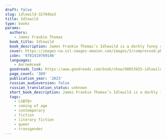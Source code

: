 ```yaml
---
draft: false
slug: idlewild-32704ba3
title: Idlewild
type: books
params:
  authors:
    - James Frankie Thomas
  book_title: Idlewild
  book_description: James Frankie Thomas’s Idlewild is a darkly funny story of two adults looking back on their intense teenage friendship, in a queer, trans, and early-Internet twist on the Manhattan prep school novel.Idlewild is a tiny, artsy Quaker high school in lower Manhattan. Students call their teachers by their first names, there are no grades, and every day begins with 20 minutes of contemplative silence in the Meetinghouse. It is during one of those meetings that an airplane hits the Twin Towers.For two Idlewild outcasts, 9/11 serves as the first day of an intense, 18-month friendship. Fay is prickly, aloof, and obsessed with gay men; Nell is shy, sensitive, and obsessed with Fay. The two of them bond fiercely and spend all their waking hours giddily parsing their environment for homoerotic subtext. Then, during rehearsals for the fall play, they notice two sexually ambiguous boys who are potential candidates for their exclusive Invert Society. The pairs become mirrors of one another and drive each other to make choices that they’ll regret for the rest of their lives.Looking back on these events as adults, the estranged Fay and Nell trace that fateful school year, recalling backstage theater department intrigue, antiwar demonstrations, smutty fanfic written over AIM, a shared dial-up connection—and the spectacular cascade of mistakes, miscommunications, and betrayals that would ultimately tear the two of them apart.
  cover: https://images-na.ssl-images-amazon.com/images/S/compressed.photo.goodreads.com/books/1676128100i/98653925.jpg
  isbn: '9781419769146'
  languages:
    - Английский
  goodreads_link: https://www.goodreads.com/book/show/98653925-idlewild
  page_count: '389'
  publication_year: '2023'
  russian_audioversion: false
  russian_translation_status: unknown
  short_book_description: James Frankie Thomas’s Idlewild is a darkly funny story of two adults looking back on their intense teenage friendship, in a queer, trans, and early-Internet twist on the Manhattan prep school...
  tags:
    - LGBTQ+
    - coming of age
    - contemporary
    - fiction
    - literary fiction
    - queer
    - transgender
---
```

